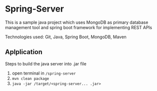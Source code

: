 <!-- Tag: Java, Spring Boot, MongoDB, REST API, Maven -->
# Spring-Server

This is a sample java project which uses MongoDB as primary database management tool and spring boot framework for implementing REST APIs

Technologies used:
Git, Java, Spring Boot, MongoDB, Maven

## Aplplication
Steps to build the java server into .jar file
1. open terminal in `/spring-server`
2. `mvn clean package`
3. `java -jar /target/<spring-server... .jar>`